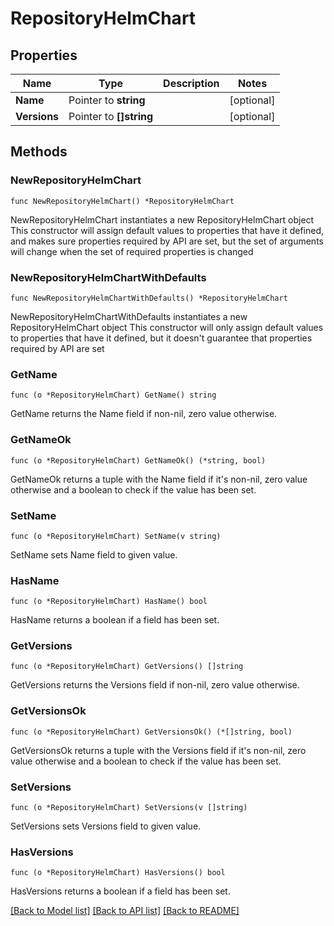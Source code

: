 # RepositoryHelmChart

## Properties

Name | Type | Description | Notes
------------ | ------------- | ------------- | -------------
**Name** | Pointer to **string** |  | [optional] 
**Versions** | Pointer to **[]string** |  | [optional] 

## Methods

### NewRepositoryHelmChart

`func NewRepositoryHelmChart() *RepositoryHelmChart`

NewRepositoryHelmChart instantiates a new RepositoryHelmChart object
This constructor will assign default values to properties that have it defined,
and makes sure properties required by API are set, but the set of arguments
will change when the set of required properties is changed

### NewRepositoryHelmChartWithDefaults

`func NewRepositoryHelmChartWithDefaults() *RepositoryHelmChart`

NewRepositoryHelmChartWithDefaults instantiates a new RepositoryHelmChart object
This constructor will only assign default values to properties that have it defined,
but it doesn't guarantee that properties required by API are set

### GetName

`func (o *RepositoryHelmChart) GetName() string`

GetName returns the Name field if non-nil, zero value otherwise.

### GetNameOk

`func (o *RepositoryHelmChart) GetNameOk() (*string, bool)`

GetNameOk returns a tuple with the Name field if it's non-nil, zero value otherwise
and a boolean to check if the value has been set.

### SetName

`func (o *RepositoryHelmChart) SetName(v string)`

SetName sets Name field to given value.

### HasName

`func (o *RepositoryHelmChart) HasName() bool`

HasName returns a boolean if a field has been set.

### GetVersions

`func (o *RepositoryHelmChart) GetVersions() []string`

GetVersions returns the Versions field if non-nil, zero value otherwise.

### GetVersionsOk

`func (o *RepositoryHelmChart) GetVersionsOk() (*[]string, bool)`

GetVersionsOk returns a tuple with the Versions field if it's non-nil, zero value otherwise
and a boolean to check if the value has been set.

### SetVersions

`func (o *RepositoryHelmChart) SetVersions(v []string)`

SetVersions sets Versions field to given value.

### HasVersions

`func (o *RepositoryHelmChart) HasVersions() bool`

HasVersions returns a boolean if a field has been set.


[[Back to Model list]](../README.md#documentation-for-models) [[Back to API list]](../README.md#documentation-for-api-endpoints) [[Back to README]](../README.md)


